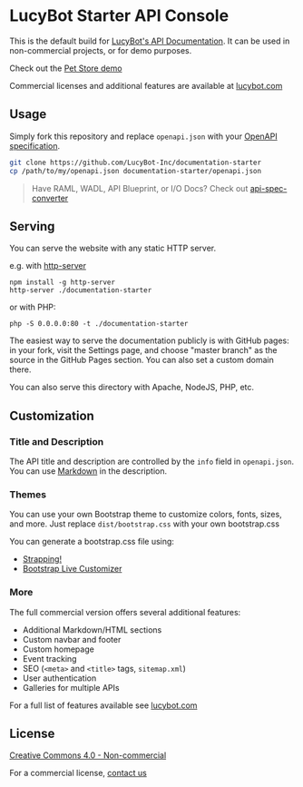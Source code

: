 # LucyBot Starter API Console
This is the default build for [LucyBot's API Documentation](http://lucybot.com).
It can be used in non-commercial projects, or for demo purposes.

Check out the [Pet Store demo](http://demo.lucybot.com)

Commercial licenses and additional features are available at [lucybot.com](http://lucybot.com)

## Usage
Simply fork this repository and replace `openapi.json` with your
[OpenAPI specification](https://www.openapis.org/).

```bash
git clone https://github.com/LucyBot-Inc/documentation-starter
cp /path/to/my/openapi.json documentation-starter/openapi.json
```

> Have RAML, WADL, API Blueprint, or I/O Docs?
> Check out [api-spec-converter](https://github.com/lucybot/api-spec-converter)

## Serving
You can serve the website with any static HTTP server.

e.g. with [http-server](https://github.com/indexzero/http-server)
```
npm install -g http-server
http-server ./documentation-starter
```

or with PHP:
```
php -S 0.0.0.0:80 -t ./documentation-starter
```

The easiest way to serve the documentation publicly is with GitHub pages:
in your fork, visit the Settings page, and choose "master branch" as the source in the
GitHub Pages section. You can also set a custom domain there.

You can also serve this directory with Apache, NodeJS, PHP, etc.

## Customization
### Title and Description
The API title and description are controlled by
the `info` field in `openapi.json`.  You can use
[Markdown](https://github.com/adam-p/markdown-here/wiki/Markdown-Cheatsheet)
in the description.

### Themes
You can use your own Bootstrap theme to customize colors, fonts, sizes, and more.
Just replace `dist/bootstrap.css` with your own bootstrap.css

You can generate a bootstrap.css file using:
* [Strapping!](http://bobby-brennan.github.io/strapping)
* [Bootstrap Live Customizer](http://bootstrap-live-customizer.com/)

### More
The full commercial version offers several additional features:
* Additional Markdown/HTML sections
* Custom navbar and footer
* Custom homepage
* Event tracking
* SEO (`<meta>` and `<title>` tags, `sitemap.xml`)
* User authentication
* Galleries for multiple APIs

For a full list of features available see [lucybot.com](http://lucybot.com)

## License
[Creative Commons 4.0 - Non-commercial](https://creativecommons.org/licenses/by-nc/4.0/)

For a commercial license, [contact us](http://lucybot.com/#Contact)
